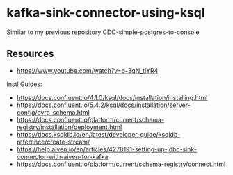 # kafka-sink-connector-using-ksql
Similar to my previous repository CDC-simple-postgres-to-console


## Resources
- https://www.youtube.com/watch?v=b-3qN_tlYR4

Instl Guides:
- https://docs.confluent.io/4.1.0/ksql/docs/installation/installing.html
- https://docs.confluent.io/5.4.2/ksql/docs/installation/server-config/avro-schema.html
- https://docs.confluent.io/platform/current/schema-registry/installation/deployment.html
- https://docs.ksqldb.io/en/latest/developer-guide/ksqldb-reference/create-stream/
- https://help.aiven.io/en/articles/4278191-setting-up-jdbc-sink-connector-with-aiven-for-kafka
- https://docs.confluent.io/platform/current/schema-registry/connect.html